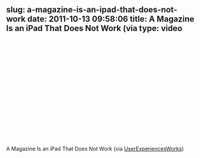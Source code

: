 slug: a-magazine-is-an-ipad-that-does-not-work
date: 2011-10-13 09:58:06
title: A Magazine Is an iPad That Does Not Work (via 
type: video
---

<object width="480" height="270"><param name="movie" value="http://www.youtube.com/v/aXV-yaFmQNk?version=3&feature=oembed"></param><param name="allowFullScreen" value="true"></param><param name="allowscriptaccess" value="always"></param><embed src="http://www.youtube.com/v/aXV-yaFmQNk?version=3&feature=oembed" type="application/x-shockwave-flash" width="480" height="270" allowscriptaccess="always" allowfullscreen="true"></embed></object>

A Magazine Is an iPad That Does Not Work (via [UserExperiencesWorks](http://www.youtube.com/watch?v=aXV-yaFmQNk&feature=player_embedded))

